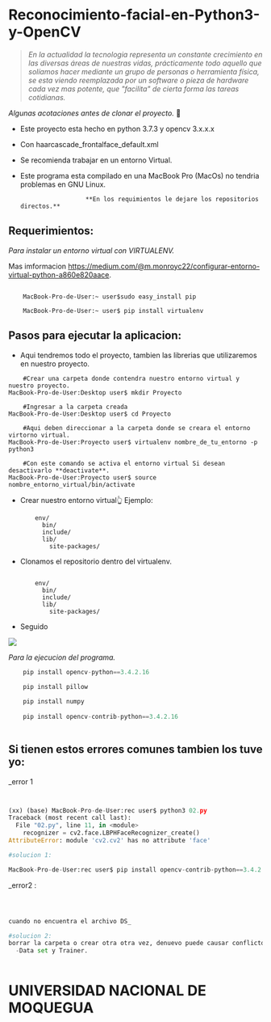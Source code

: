 

# Reconocimiento-facial-en-Python3-y-OpenCV


> _En la actualidad la tecnologia representa un constante crecimiento en las diversas áreas de nuestras vidas, prácticamente todo aquello que solíamos hacer mediante un grupo de personas o herramienta física, se esta viendo reemplazada por un software o pieza de hardware cada vez mas potente, que "facilita" de cierta forma las tareas cotidianas._

_Algunas acotaciones antes de clonar el proyecto._ 🚀

- Este proyecto esta hecho en python 3.7.3 y opencv 3.x.x.x
- Con haarcascade_frontalface_default.xml
- Se recomienda trabajar en un entorno Virtual.
- Este programa esta compilado en una MacBook Pro (MacOs) no tendria problemas en GNU Linux.

                        **En los requimientos le dejare los repositorios directos.**


## Requerimientos:

  _Para instalar un entorno virtual con VIRTUALENV._
  
  Mas imformacion https://medium.com/@m.monroyc22/configurar-entorno-virtual-python-a860e820aace.
  
```console

    MacBook-Pro-de-User:~ user$sudo easy_install pip
  
    MacBook-Pro-de-User:~ user$ pip install virtualenv
```

## Pasos para ejecutar la aplicacion:

- Aqui tendremos todo el proyecto, tambien las librerias que utilizaremos en nuestro proyecto.

```console
    #Crear una carpeta donde contendra nuestro entorno virtual y nuestro proyecto.
MacBook-Pro-de-User:Desktop user$ mkdir Proyecto

    #Ingresar a la carpeta creada
MacBook-Pro-de-User:Desktop user$ cd Proyecto

    #Aqui deben direccionar a la carpeta donde se creara el entorno virtorno virtual. 
MacBook-Pro-de-User:Proyecto user$ virtualenv nombre_de_tu_entorno -p python3
  
    #Con este comando se activa el entorno virtual Si desean desactivarlo **deactivate**.
MacBook-Pro-de-User:Proyecto user$ source nombre_entorno_virtual/bin/activate 
```

- Crear nuestro entorno virtual👆
  Ejemplo:
  ```
      env/
        bin/
        include/
        lib/
          site-packages/
   ```     
  
- Clonamos el repositorio dentro del virtualenv.

  ```
  
      env/
        bin/
        include/
        lib/
          site-packages/
   ```     





- Seguido 

![](../header.png)

  _Para la ejecucion del programa._

```python
    pip install opencv-python==3.4.2.16
  
    pip install pillow

    pip install numpy
  
    pip install opencv-contrib-python==3.4.2.16
  
```


































## Si tienen estos errores comunes tambien los tuve yo:

_error 1

```python


(xx) (base) MacBook-Pro-de-User:rec user$ python3 02.py
Traceback (most recent call last):
  File "02.py", line 11, in <module>
    recognizer = cv2.face.LBPHFaceRecognizer_create()
AttributeError: module 'cv2.cv2' has no attribute 'face'

#solucion 1:

MacBook-Pro-de-User:rec user$ pip install opencv-contrib-python==3.4.2.16

```
_error2 :

```python



cuando no encuentra el archivo DS_

#solucion 2:
borrar la carpeta o crear otra otra vez, denuevo puede causar conflicto: 
  -Data set y Trainer.
  
```
  
  
  
  
  # UNIVERSIDAD NACIONAL DE MOQUEGUA #
  







